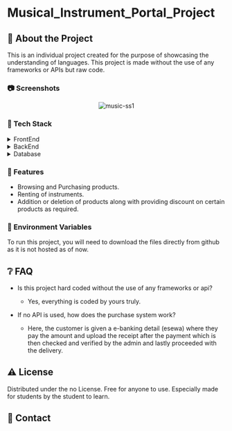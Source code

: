 # Musical_Instrument_Portal_Project


<!-- About the Project -->
## :star2: About the Project
This is an individual project created for the purpose of showcasing the understanding of languages. This project is made without the use of any frameworks or APIs but raw code.

<!-- Screenshots -->
### :camera: Screenshots

<div align="center"> 
  <img src="https://i.ibb.co/fkX8b8d/music-ss1.png" alt="music-ss1" border="0" />
</div>


<!-- TechStack -->
### :space_invader: Tech Stack

<details>
  <summary>FrontEnd</summary>
  <ul>
    <li><a href="#">JavaScript</a></li>
    <li><a href="#">HTML</a></li>
    <li><a href="#">CSS</a></li>
  </ul>
</details>

<details>
  <summary>BackEnd</summary>
  <ul>
    <li><a href="https://www.typescriptlang.org/">PHP</a></li>
  </ul>
</details>

<details>
<summary>Database</summary>
  <ul>
    <li><a href="https://www.mysql.com/">MySQL</a></li>
  </ul>
</details>


<!-- Features -->
### :dart: Features

- Browsing and Purchasing products.
- Renting of instruments.
- Addition or deletion of products along with providing discount on certain products as required.



<!-- Env Variables -->
### :key: Environment Variables

To run this project, you will need to download the files directly from github as it is not hosted as of now.




<!-- FAQ -->
## :grey_question: FAQ

- Is this project hard coded without the use of any frameworks or api?

  + Yes, everything is coded by yours truly.

- If no API is used, how does the purchase system work?

  + Here, the customer is given a e-banking detail (esewa) where they pay the amount and upload the receipt after the payment which is then checked and verified by the admin       and lastly proceeded with the delivery.


<!-- License -->
## :warning: License

Distributed under the no License. Free for anyone to use. Especially made for students by the student to learn.


<!-- Contact -->
## :handshake: Contact






